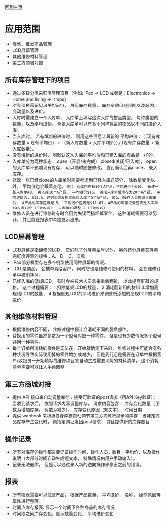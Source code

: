 [回到主页](../README.MD)

# 应用范围

-   零售、批发商品管理
-   LCD屏幕管理
-   其他维修材料管理
-   第三方商城对接

## 所有库存管理下的项目
-   通过多级分类来归类管理项目（例如: iPad -> LCD 或者是：Electronics -> Home and living -> lamps）
-   所有项目需要记录平均进价， 目前库存数量， 库存变动日期时间以及原因， 变动量以及进价。
-   入库时需建立一个入库单， 入库单上填写这次入库的物品类型， 每种类型的数量，以及平均进价。 单张入库单可以有多个同样类型的物品以不同的进价入库。
-   当入库时， 若有填新的进价时， 则用这些信息计算新的 平均进价： (（现有库存数量 x 现有平均价） + （新入库数量 x 入库平均价）) / (现有库存数量 + 新入库数量）。
-   没有填新的进价时， 则默认这次入库的平均价和已经入库的商品是一样的。
-   入库单分为两种状态： open（开启/未完成） closed(关闭/已入库)， open 的入库单不影响现有库存， 可以随时随便修改， 直到确认后再close， 录入库存。
-   修改一张已经close的入库单时需要考虑到已经入库的部分， 除数量变化以外， 平均价也会跟着变化。 ``例： 仓库内原有10个A产品，平均进价为$10。 新建一张入库单#B， 再入库10个A产品， 平均进价$15。 关闭入库单后库存为20个A产品， 平均进价为: $12.5。这时如果发现实际仅入库了5个A产品， 那么当操作人员修改入库单后， A产品的库存应该是15， 平均进价应该是$11.67. A产品的库存记录应该是入库单#B入库10个（平均$15）, 入库单#B调整-5（平均$15）``
-   维修人员在进行维修时有时会因为失误而损坏掉零件， 这种消耗需要可以另计， 并且能在报表中单独显示出来。

## LCD屏幕管理
-   LCD屏幕是指翻修的LCD， 它们除了分屏幕型号以外， 另外还分屏幕又屏幕完好度评测的规格：A， B， C， D规。
-   iPad部分机型存在多个机型使用同种屏幕的情况。
-   LCD 是商品， 会被单卖给客户， 同时它也是维修时使用的材料， 会在维修订单中被消耗掉。
-   已经入库的低规LCD， 有时会被技术人员拿来重新翻新， 以此提高屏幕的规格。 这个过程需要： 1.扣除低规LCD的数量， 2.消耗翻新用的材料 3.增加高规格LCD的数量， 4.根据低规LCD的平均进价来调整所添加的高规LCD的平均进价

## 其他维修材料管理
-   根据维修内容不同， 维修过程中预计会消耗不同的替换部件。
-   替换用的零件虽然多数为一个型号对应一种零件， 但是也有少数情况多个型号共用一种零件。
-   每个订单所消耗的零件是无法在一开始就确定下来的， 维修过程中可能会有各种状况导致实际使用掉的零件增加或减少， 但是我们还是需要在订单中根据客户/收银员一开始填写的维修项目来自动生成需要消耗的材料清单， 这个消耗清单需要可以让人手动调整

## 第三方商城对接
-   提供 API 接口来自动调整库存：接受可验证的post请求（用API Key验证）， 当收到请求后， 依照请求内容调整库存， 请求内容包含： 库存变化数量（正数为增加库存， 负数为减少）， 库存变化原因（短文本）， 时间日期
-   提供 webhook 来根据自身库存自动调节第三方商城所显示的库存：当特定商品库存产生变化时， 向指定网址发出post请求， 并且提供新的库存数目

## 操作记录
-   所有对库存的操作都需要记录操作时间，操作人员，数目，平均价，以及操作说明（大部分时间自动生成短文本， 特殊情况由用户手动输入）。
-   记录无法删除， 但是可以通过录入新的逆向操作来修正之前的错误。

## 报表
-   所有报表需要可以过滤产品， 根据产品数量， 平均进价， 名称， 操作原因等属性进行整理。
-   时间点库存报表: 显示一个时间下各种商品的库存情况
-   时间段之间库存变化，显示数量变化， 平均进价变化
